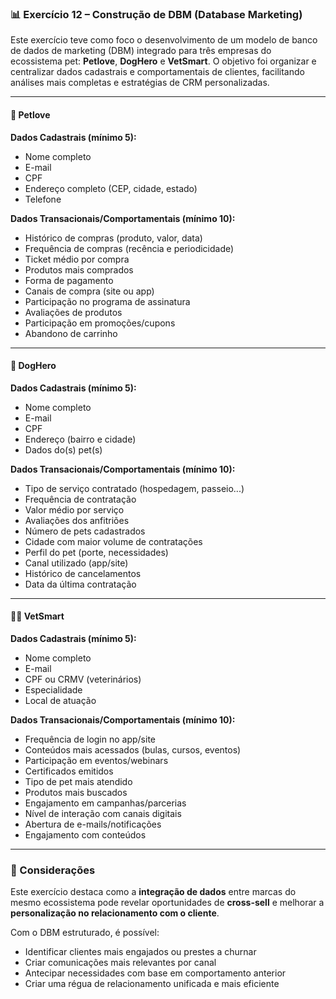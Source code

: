 
### 📊 Exercício 12 – Construção de DBM (Database Marketing)

Este exercício teve como foco o desenvolvimento de um modelo de banco de dados de marketing (DBM) integrado para três empresas do ecossistema pet: **Petlove**, **DogHero** e **VetSmart**. O objetivo foi organizar e centralizar dados cadastrais e comportamentais de clientes, facilitando análises mais completas e estratégias de CRM personalizadas.

---

#### 🐶 Petlove

**Dados Cadastrais (mínimo 5):**
- Nome completo  
- E-mail  
- CPF  
- Endereço completo (CEP, cidade, estado)  
- Telefone  

**Dados Transacionais/Comportamentais (mínimo 10):**
- Histórico de compras (produto, valor, data)  
- Frequência de compras (recência e periodicidade)  
- Ticket médio por compra  
- Produtos mais comprados  
- Forma de pagamento  
- Canais de compra (site ou app)  
- Participação no programa de assinatura  
- Avaliações de produtos  
- Participação em promoções/cupons  
- Abandono de carrinho  

---

#### 🐾 DogHero

**Dados Cadastrais (mínimo 5):**
- Nome completo  
- E-mail  
- CPF  
- Endereço (bairro e cidade)  
- Dados do(s) pet(s)  

**Dados Transacionais/Comportamentais (mínimo 10):**
- Tipo de serviço contratado (hospedagem, passeio...)  
- Frequência de contratação  
- Valor médio por serviço  
- Avaliações dos anfitriões  
- Número de pets cadastrados  
- Cidade com maior volume de contratações  
- Perfil do pet (porte, necessidades)  
- Canal utilizado (app/site)  
- Histórico de cancelamentos  
- Data da última contratação  

---

#### 🧑‍⚕️ VetSmart

**Dados Cadastrais (mínimo 5):**
- Nome completo  
- E-mail  
- CPF ou CRMV (veterinários)  
- Especialidade  
- Local de atuação  

**Dados Transacionais/Comportamentais (mínimo 10):**
- Frequência de login no app/site  
- Conteúdos mais acessados (bulas, cursos, eventos)  
- Participação em eventos/webinars  
- Certificados emitidos  
- Tipo de pet mais atendido  
- Produtos mais buscados  
- Engajamento em campanhas/parcerias  
- Nível de interação com canais digitais  
- Abertura de e-mails/notificações  
- Engajamento com conteúdos  

---

### 🎯 Considerações

Este exercício destaca como a **integração de dados** entre marcas do mesmo ecossistema pode revelar oportunidades de **cross-sell** e melhorar a **personalização no relacionamento com o cliente**.

Com o DBM estruturado, é possível:
- Identificar clientes mais engajados ou prestes a churnar  
- Criar comunicações mais relevantes por canal  
- Antecipar necessidades com base em comportamento anterior  
- Criar uma régua de relacionamento unificada e mais eficiente  
